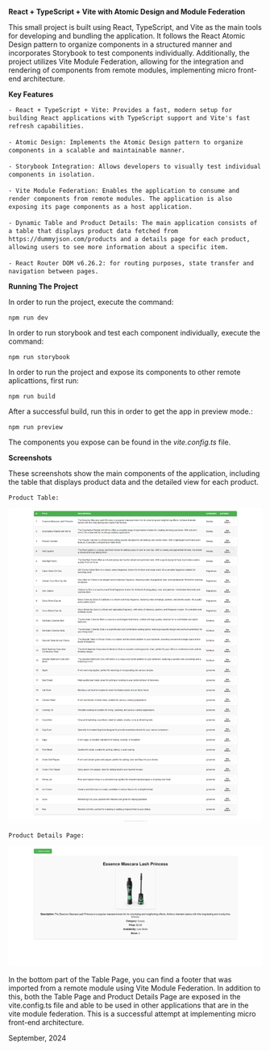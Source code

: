 **React + TypeScript + Vite with Atomic Design and Module Federation**

This small project is built using React, TypeScript, and Vite as the main tools for developing and bundling the application. It follows the React Atomic Design pattern to organize components in a structured manner and incorporates Storybook to test components individually. Additionally, the project utilizes Vite Module Federation, allowing for the integration and rendering of components from remote modules, implementing micro front-end architecture.



**Key Features**

    - React + TypeScript + Vite: Provides a fast, modern setup for building React applications with TypeScript support and Vite's fast  refresh capabilities.

    - Atomic Design: Implements the Atomic Design pattern to organize components in a scalable and maintainable manner.

    - Storybook Integration: Allows developers to visually test individual components in isolation.

    - Vite Module Federation: Enables the application to consume and render components from remote modules. The application is also exposing its page components as a host application.

    - Dynamic Table and Product Details: The main application consists of a table that displays product data fetched from https://dummyjson.com/products and a details page for each product, allowing users to see more information about a specific item.

    - React Router DOM v6.26.2: for routing purposes, state transfer and navigation between pages.



**Running The Project**

In order to run the project, execute the command: 

    npm run dev

In order to run storybook and test each component individually, execute the command:

    npm run storybook

In order to run the project and expose its components to other remote aplicattions, first run: 

    npm run build

After a successful build, run this in order to get the app in preview mode.:

    npm run preview

The components you expose can be found in the _vite.config.ts_ file.



**Screenshots**

These screenshots show the main components of the application, including the table that displays product data and the detailed view for each product.

    Product Table:

![product-table-page](Product-Table.png)


    Product Details Page:

![product-details-page](Product-Details.png)


In the bottom part of the Table Page, you can find a footer that was imported from a remote module using Vite Module Federation. In addition to this, both the Table Page and Product Details Page are exposed in the vite.config.ts file and able to be used in other applications that are in the vite module federation. This is a successful attempt at implementing micro front-end architecture.

September, 2024

